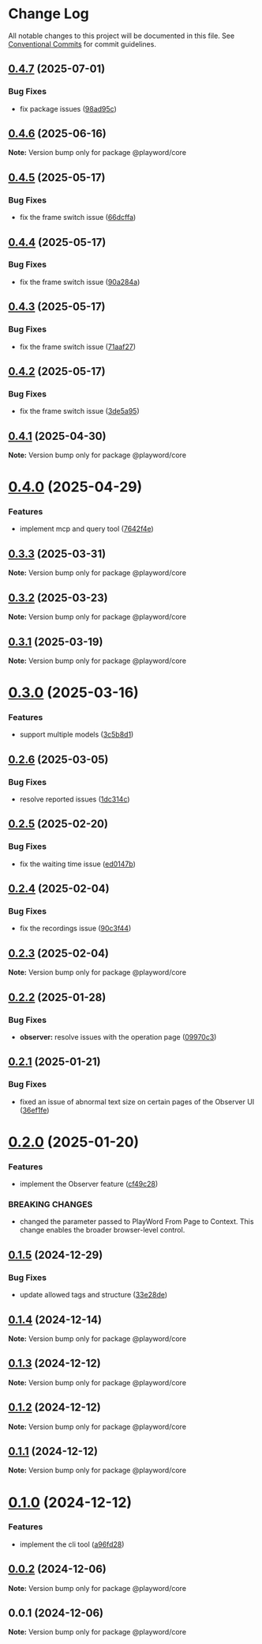 # Change Log

All notable changes to this project will be documented in this file.
See [Conventional Commits](https://conventionalcommits.org) for commit guidelines.

## [0.4.7](https://github.com/Foreverskyin0216/playword/compare/@playword/core@0.4.6...@playword/core@0.4.7) (2025-07-01)


### Bug Fixes

* fix package issues ([98ad95c](https://github.com/Foreverskyin0216/playword/commit/98ad95c55351838817b0f7c850372094b8914da7))





## [0.4.6](https://github.com/Foreverskyin0216/playword/compare/@playword/core@0.4.5...@playword/core@0.4.6) (2025-06-16)

**Note:** Version bump only for package @playword/core





## [0.4.5](https://github.com/Foreverskyin0216/playword/compare/@playword/core@0.4.1...@playword/core@0.4.5) (2025-05-17)


### Bug Fixes

* fix the frame switch issue ([66dcffa](https://github.com/Foreverskyin0216/playword/commit/66dcffa8011eaa6edc0705a680bf4660206bc378))





## [0.4.4](https://github.com/Foreverskyin0216/playword/compare/@playword/core@0.4.1...@playword/core@0.4.4) (2025-05-17)


### Bug Fixes

* fix the frame switch issue ([90a284a](https://github.com/Foreverskyin0216/playword/commit/90a284a4fa2063fe0e41759247be2a7c6255861d))





## [0.4.3](https://github.com/Foreverskyin0216/playword/compare/@playword/core@0.4.1...@playword/core@0.4.3) (2025-05-17)


### Bug Fixes

* fix the frame switch issue ([71aaf27](https://github.com/Foreverskyin0216/playword/commit/71aaf277785a0cea0a791d747e352b512a0d570f))





## [0.4.2](https://github.com/Foreverskyin0216/playword/compare/@playword/core@0.4.1...@playword/core@0.4.2) (2025-05-17)


### Bug Fixes

* fix the frame switch issue ([3de5a95](https://github.com/Foreverskyin0216/playword/commit/3de5a954f5968e25da3d4c672faf296cb9d21c31))





## [0.4.1](https://github.com/Foreverskyin0216/playword/compare/@playword/core@0.4.0...@playword/core@0.4.1) (2025-04-30)

**Note:** Version bump only for package @playword/core





# [0.4.0](https://github.com/Foreverskyin0216/playword/compare/@playword/core@0.3.3...@playword/core@0.4.0) (2025-04-29)


### Features

* implement mcp and query tool ([7642f4e](https://github.com/Foreverskyin0216/playword/commit/7642f4e19cead25a851a23aa1128c6e72301d719))





## [0.3.3](https://github.com/Foreverskyin0216/playword/compare/@playword/core@0.3.2...@playword/core@0.3.3) (2025-03-31)

**Note:** Version bump only for package @playword/core





## [0.3.2](https://github.com/Foreverskyin0216/playword/compare/@playword/core@0.3.1...@playword/core@0.3.2) (2025-03-23)

**Note:** Version bump only for package @playword/core





## [0.3.1](https://github.com/Foreverskyin0216/playword/compare/@playword/core@0.3.0...@playword/core@0.3.1) (2025-03-19)

**Note:** Version bump only for package @playword/core





# [0.3.0](https://github.com/Foreverskyin0216/playword/compare/@playword/core@0.2.6...@playword/core@0.3.0) (2025-03-16)


### Features

* support multiple models ([3c5b8d1](https://github.com/Foreverskyin0216/playword/commit/3c5b8d179fe526397b08b7f465631707d7d65b63))





## [0.2.6](https://github.com/Foreverskyin0216/playword/compare/@playword/core@0.2.5...@playword/core@0.2.6) (2025-03-05)


### Bug Fixes

* resolve reported issues ([1dc314c](https://github.com/Foreverskyin0216/playword/commit/1dc314c741f9de9b1b013304cd8b64118fbff6fe))





## [0.2.5](https://github.com/Foreverskyin0216/playword/compare/@playword/core@0.2.4...@playword/core@0.2.5) (2025-02-20)


### Bug Fixes

* fix the waiting time issue ([ed0147b](https://github.com/Foreverskyin0216/playword/commit/ed0147b4cb4362c12332646860faa0d7145698f4))





## [0.2.4](https://github.com/Foreverskyin0216/playword/compare/@playword/core@0.2.3...@playword/core@0.2.4) (2025-02-04)


### Bug Fixes

* fix the recordings issue ([90c3f44](https://github.com/Foreverskyin0216/playword/commit/90c3f443ce83ba3b919e7c1e3adbbdd92e20cbf3))





## [0.2.3](https://github.com/Foreverskyin0216/playword/compare/@playword/core@0.2.2...@playword/core@0.2.3) (2025-02-04)

**Note:** Version bump only for package @playword/core





## [0.2.2](https://github.com/Foreverskyin0216/playword/compare/@playword/core@0.2.1...@playword/core@0.2.2) (2025-01-28)


### Bug Fixes

* **observer:** resolve issues with the operation page ([09970c3](https://github.com/Foreverskyin0216/playword/commit/09970c3591935e22202cf6d5e91379bcb70ba540))





## [0.2.1](https://github.com/Foreverskyin0216/playword/compare/@playword/core@0.2.0...@playword/core@0.2.1) (2025-01-21)


### Bug Fixes

* fixed an issue of abnormal text size on certain pages of the Observer UI ([36ef1fe](https://github.com/Foreverskyin0216/playword/commit/36ef1fe1a5a121d5836789554eb2f5b7f9760084))





# [0.2.0](https://github.com/Foreverskyin0216/playword/compare/@playword/core@0.1.5...@playword/core@0.2.0) (2025-01-20)


### Features

* implement the Observer feature ([cf49c28](https://github.com/Foreverskyin0216/playword/commit/cf49c28b487fa92814427526ff2705ca3d56362a))


### BREAKING CHANGES

* changed the parameter passed to PlayWord From Page to Context.
This change enables the broader browser-level control.





## [0.1.5](https://github.com/Foreverskyin0216/playword/compare/@playword/core@0.1.4...@playword/core@0.1.5) (2024-12-29)


### Bug Fixes

* update allowed tags and structure ([33e28de](https://github.com/Foreverskyin0216/playword/commit/33e28de986d9b36e6570be2d0a3f85f09a6858fd))





## [0.1.4](https://github.com/Foreverskyin0216/playword/compare/@playword/core@0.1.3...@playword/core@0.1.4) (2024-12-14)

**Note:** Version bump only for package @playword/core





## [0.1.3](https://github.com/Foreverskyin0216/playword/compare/@playword/core@0.1.2...@playword/core@0.1.3) (2024-12-12)

**Note:** Version bump only for package @playword/core





## [0.1.2](https://github.com/Foreverskyin0216/playword/compare/@playword/core@0.1.1...@playword/core@0.1.2) (2024-12-12)

**Note:** Version bump only for package @playword/core





## [0.1.1](https://github.com/Foreverskyin0216/playword/compare/@playword/core@0.1.0...@playword/core@0.1.1) (2024-12-12)

**Note:** Version bump only for package @playword/core





# [0.1.0](https://github.com/Foreverskyin0216/playword/compare/@playword/core@0.0.2...@playword/core@0.1.0) (2024-12-12)


### Features

* implement the cli tool ([a96fd28](https://github.com/Foreverskyin0216/playword/commit/a96fd28793767eb13460b047bd73ae409d839f43))





## [0.0.2](https://github.com/Foreverskyin0216/playword/compare/@playword/core@0.0.1...@playword/core@0.0.2) (2024-12-06)

**Note:** Version bump only for package @playword/core





## 0.0.1 (2024-12-06)

**Note:** Version bump only for package @playword/core
